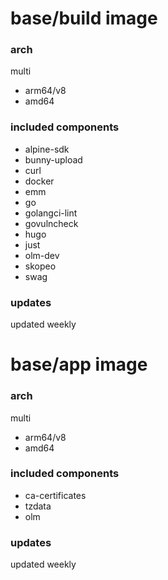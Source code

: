 # base/build image

### arch

multi

* arm64/v8
* amd64

### included components

* alpine-sdk
* bunny-upload
* curl
* docker
* emm
* go
* golangci-lint
* govulncheck
* hugo
* just
* olm-dev
* skopeo
* swag

### updates

updated weekly

# base/app image

### arch

multi

* arm64/v8
* amd64

### included components

* ca-certificates
* tzdata
* olm

### updates

updated weekly
